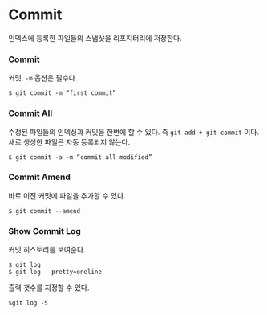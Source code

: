 # Commit

인덱스에 등록한 파일들의 스냅샷을 리포지터리에 저장한다.

### Commit

커밋. `-m` 옵션은 필수다.

	$ git commit -m “first commit”


### Commit All

수정된 파일들의 인덱싱과 커밋을 한번에 할 수 있다.
즉 `git add + git commit` 이다.
새로 생성한 파일은 자동 등록되지 않는다.

	$ git commit -a -m “commit all modified” 

### Commit Amend

바로 이전 커밋에 파일을 추가할 수 있다.

	$ git commit --amend


### Show Commit Log

커밋 히스토리를 보여준다.

	$ git log
	$ git log --pretty=oneline

	
출력 갯수를 지정할 수 있다.
	
	$git log -5
